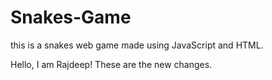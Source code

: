 # Snakes-Game
this is a snakes web game made using JavaScript and HTML.

Hello, I am Rajdeep!
These are the new changes.
